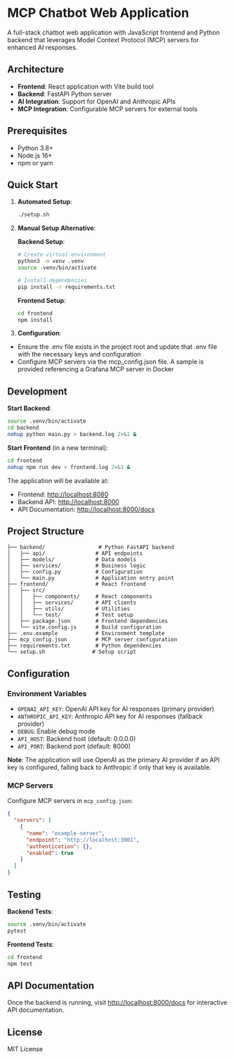 # MCP Chatbot Web Application

A full-stack chatbot web application with JavaScript frontend and Python backend that leverages Model Context Protocol (MCP) servers for enhanced AI responses.

## Architecture

- **Frontend**: React application with Vite build tool
- **Backend**: FastAPI Python server
- **AI Integration**: Support for OpenAI and Anthropic APIs
- **MCP Integration**: Configurable MCP servers for external tools

## Prerequisites

- Python 3.8+
- Node.js 16+
- npm or yarn

## Quick Start

1. **Automated Setup**:

   ```bash
   ./setup.sh
   ```

2. **Manual Setup Alternative**:

   **Backend Setup**:

   ```bash
   # Create virtual environment
   python3 -m venv .venv
   source .venv/bin/activate
   
   # Install dependencies
   pip install -r requirements.txt
   ```

   **Frontend Setup**:

   ```bash
   cd frontend
   npm install
   ```

3. **Configuration**:

- Ensure the .env file exists in the project root and update that .env file with the necessary keys and configuration
- Configure MCP servers via the mcp_config.json file. A sample is provided referencing a Grafana MCP server in Docker

## Development

**Start Backend**:

```bash
source .venv/bin/activate
cd backend
nohup python main.py > backend.log 2>&1 &
```

**Start Frontend** (in a new terminal):

```bash
cd frontend
nohup npm run dev > frontend.log 2>&1 &
```

The application will be available at:

- Frontend: <http://localhost:8080>
- Backend API: <http://localhost:8000>
- API Documentation: <http://localhost:8000/docs>

## Project Structure

```
├── backend/                 # Python FastAPI backend
│   ├── api/                # API endpoints
│   ├── models/             # Data models
│   ├── services/           # Business logic
│   ├── config.py           # Configuration
│   └── main.py             # Application entry point
├── frontend/               # React frontend
│   ├── src/
│   │   ├── components/     # React components
│   │   ├── services/       # API clients
│   │   ├── utils/          # Utilities
│   │   └── test/           # Test setup
│   ├── package.json        # Frontend dependencies
│   └── vite.config.js      # Build configuration
├── .env.example            # Environment template
├── mcp_config.json         # MCP server configuration
├── requirements.txt        # Python dependencies
└── setup.sh               # Setup script
```

## Configuration

### Environment Variables

- `OPENAI_API_KEY`: OpenAI API key for AI responses (primary provider)
- `ANTHROPIC_API_KEY`: Anthropic API key for AI responses (fallback provider)
- `DEBUG`: Enable debug mode
- `API_HOST`: Backend host (default: 0.0.0.0)
- `API_PORT`: Backend port (default: 8000)

**Note**: The application will use OpenAI as the primary AI provider if an API key is configured, falling back to Anthropic if only that key is available.

### MCP Servers

Configure MCP servers in `mcp_config.json`:

```json
{
  "servers": [
    {
      "name": "example-server",
      "endpoint": "http://localhost:3001",
      "authentication": {},
      "enabled": true
    }
  ]
}
```

## Testing

**Backend Tests**:

```bash
source .venv/bin/activate
pytest
```

**Frontend Tests**:

```bash
cd frontend
npm test
```

## API Documentation

Once the backend is running, visit <http://localhost:8000/docs> for interactive API documentation.

## License

MIT License
